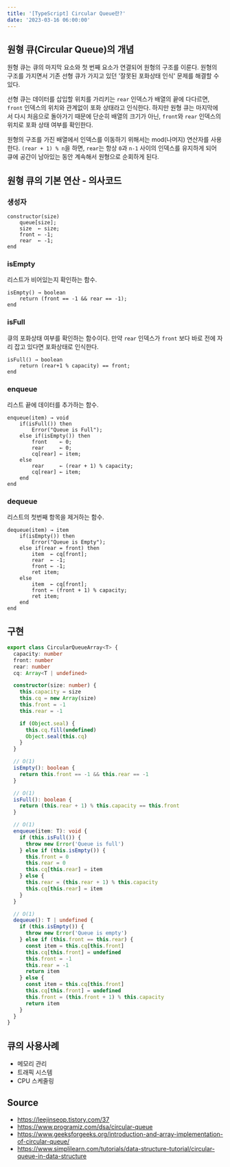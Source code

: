 ```yaml
---
title: '[TypeScript] Circular Queue란?'
date: '2023-03-16 06:00:00'
---
```


## 원형 큐(Circular Queue)의 개념

원형 큐는 큐의 마지막 요소와 첫 번째 요소가 연결되어 원형의 구조를 이룬다. 원형의 구조를 가지면서 기존 선형 큐가 가지고 있던 '잘못된 포화상태 인식' 문제를 해결할 수 있다.

선형 큐는 데이터를 삽입할 위치를 가리키는 `rear` 인덱스가 배열의 끝에 다다르면, `front` 인덱스의 위치와 관계없이 포화 상태라고 인식한다. 하지만 원형 큐는 마지막에서 다시 처음으로 돌아가기 때문에 단순히 배열의 크기가 아닌, `front`와 `rear` 인덱스의 위치로 포화 상태 여부를 확인한다.

원형의 구조를 가진 배열에서 인덱스를 이동하기 위해서는 mod(나머지) 연산자를 사용한다. `(rear + 1) % n`을 하면, `rear`는 항상 `0`과 `n-1` 사이의 인덱스를 유지하게 되어 큐에 공간이 남아있는 동안 계속해서 원형으로 순회하게 된다.

## 원형 큐의 기본 연산 - 의사코드

### **생성자**

```text
constructor(size)
    queue[size];
    size  ← size;
    front ← -1;
    rear  ← -1;
end
```

### **isEmpty**

리스트가 비어있는지 확인하는 함수.

```text
isEmpty() → boolean
    return (front == -1 && rear == -1);
end
```

### **isFull**

큐의 포화상태 여부를 확인하는 함수이다. 만약 `rear` 인덱스가 `front` 보다 바로 전에 자리 잡고 있다면 포화상태로 인식한다.

```text
isFull() → boolean
    return (rear+1 % capacity) == front;
end
```

### **enqueue**

리스트 끝에 데이터를 추가하는 함수.

```text
enqueue(item) → void
    if(isFull()) then
        Error("Queue is Full");
    else if(isEmpty()) then
        front    ← 0;
        rear     ← 0;
        cq[rear] ← item;
    else
        rear     ← (rear + 1) % capacity;
        cq[rear] ← item;
    end
end
```

### **dequeue**

리스트의 첫번째 항목을 제거하는 함수.

```text
dequeue(item) → item
    if(isEmpty()) then
        Error("Queue is Empty");
    else if(rear = front) then
        item  ← cq[front];
        rear  ← -1;
        front ← -1;
        ret item;
    else
        item  ← cq[front];
        front ← (front + 1) % capacity;
        ret item;
    end
end
```

## 구현

```ts
export class CircularQueueArray<T> {
  capacity: number
  front: number
  rear: number
  cq: Array<T | undefined>

  constructor(size: number) {
    this.capacity = size
    this.cq = new Array(size)
    this.front = -1
    this.rear = -1

    if (Object.seal) {
      this.cq.fill(undefined)
      Object.seal(this.cq)
    }
  }

  // O(1)
  isEmpty(): boolean {
    return this.front == -1 && this.rear == -1
  }

  // O(1)
  isFull(): boolean {
    return (this.rear + 1) % this.capacity == this.front
  }

  // O(1)
  enqueue(item: T): void {
    if (this.isFull()) {
      throw new Error('Queue is full')
    } else if (this.isEmpty()) {
      this.front = 0
      this.rear = 0
      this.cq[this.rear] = item
    } else {
      this.rear = (this.rear + 1) % this.capacity
      this.cq[this.rear] = item
    }
  }

  // O(1)
  dequeue(): T | undefined {
    if (this.isEmpty()) {
      throw new Error('Queue is empty')
    } else if (this.front == this.rear) {
      const item = this.cq[this.front]
      this.cq[this.front] = undefined
      this.front = -1
      this.rear = -1
      return item
    } else {
      const item = this.cq[this.front]
      this.cq[this.front] = undefined
      this.front = (this.front + 1) % this.capacity
      return item
    }
  }
}
```

## 큐의 사용사례

- 메모리 관리
- 트래픽 시스템
- CPU 스케줄링

## Source

- <https://leejinseop.tistory.com/37>
- <https://www.programiz.com/dsa/circular-queue>
- <https://www.geeksforgeeks.org/introduction-and-array-implementation-of-circular-queue/>
- <https://www.simplilearn.com/tutorials/data-structure-tutorial/circular-queue-in-data-structure>

